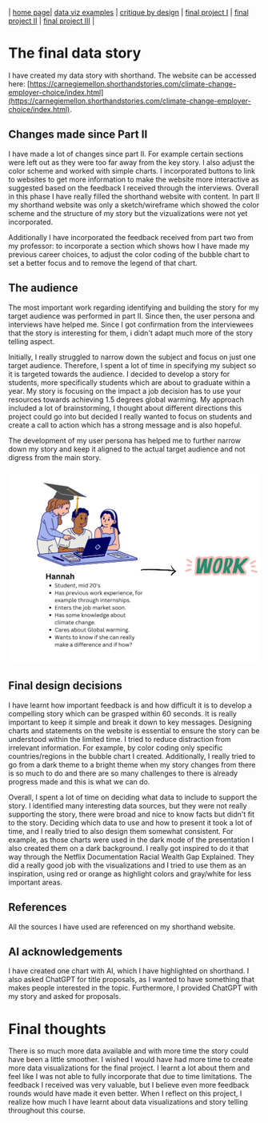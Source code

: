| [home page](README.md)| [data viz examples](data-viz.md) | [critique by design](critique-by-design.md) | [final project I](final-project-part-one.md) | [final project II](final-project-part-two.md) | [final project III](final-project-part-three.md) |



# The final data story
I have created my data story with shorthand. The website can be accessed here: [https://carnegiemellon.shorthandstories.com/climate-change-employer-choice/index.html](https://carnegiemellon.shorthandstories.com/climate-change-employer-choice/index.html).

## Changes made since Part II
I have made a lot of changes since part II. For example certain sections were left out as they were too far away from the key story. I also adjust the color scheme and worked with simple charts. I incorporated buttons to link to websites to get more information to make the website more interactive as suggested based on the feedback I received through the interviews. Overall in this phase I have really filled the shorthand website with content. In part II my shorthand website was only a sketch/wireframe which showed the color scheme and the structure of my story but the vizualizations were not yet incorporated. 

Additionally I have incorporated the feedback received from part two from my professor: to incorporate a section which shows how I have made my previous career choices, to adjust the color coding of the bubble chart to set a better focus and to remove the legend of that chart.

## The audience
The most important work regarding identifying and building the story for my target audience was performed in part II. Since then, the user persona and interviews have helped me. Since I got confirmation from the interviewees that the story is interesting for them, i didn't adapt much more of the story telling aspect.

Initially, I really struggled to narrow down the subject and focus on just one target audience. Therefore, I spent a lot of time in specifying my subject so it is targeted towards the audience. I decided to develop a story for students, more specifically students which are about to graduate within a year. My story is focusing on the impact a job decision has to use your resources towards achieving 1.5 degrees global warming. My approach included a lot of brainstorming, I thought about different directions this project could go into but decided I really wanted to focus on students and create a call to action which has a strong message and is also hopeful.

The development of my user persona has helped me to further narrow down my story and keep it aligned to the actual target audience and not digress from the main story.

<img src="userpersona.png" width="600"/>

## Final design decisions
I have learnt how important feedback is and how difficult it is to develop a compelling story which can be grasped within 60 seconds. It is really important to keep it simple and break it down to key messages. Designing charts and statements on the website is essential to ensure the story can be understood within the limited time. I tried to reduce distraction from irrelevant information. For example, by color coding only specific countries/regions in the bubble chart I created. Additionally, I really tried to go from a dark theme to a bright theme when my story changes from there is so much to do and there are so many challenges to there is already progress made and this is what we can do.

Overall, I spent a lot of time on deciding what data to include to support the story. I identified many interesting data sources, but they were not really supporting the story, there were broad and nice to know facts but didn't fit to the story. Deciding which data to use and how to present it took a lot of time, and I really tried to also design them somewhat consistent. For example, as those charts were used in the dark mode of the presentation I also created them on a dark background. I really got inspired to do it that way through the Netflix Documentation Racial Wealth Gap Explained. They did a really good job with the visualizations and I tried to use them as an inspiration, using red or orange as highlight colors and gray/white for less important areas.

## References
All the sources I have used are referenced on my shorthand website.

## AI acknowledgements
I have created one chart with AI, which I have highlighted on shorthand. I also asked ChatGPT for title proposals, as I wanted to have something that makes people interested in the topic. Furthermore, I provided ChatGPT with my story and asked for proposals.


# Final thoughts
There is so much more data available and with more time the story could have been a little smoother. I wished I would have had more time to create more data visualizations for the final project. I learnt a lot about them and feel like I was not able to fully incorporate that due to time limitations. The feedback I received was very valuable, but I believe even more feedback rounds would have made it even better. When I reflect on this project, I realize how much I have learnt about data visualizations and story telling throughout this course.


